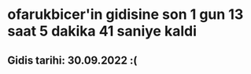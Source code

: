 # ofarukbicer'in gidisine son 1 gun 13 saat 5 dakika 41 saniye kaldi

## Gidis tarihi: 30.09.2022 :(